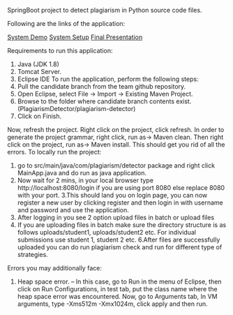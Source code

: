SpringBoot project to detect plagiarism in Python source code files.

Following are the links of the application:

[System Demo](https://www.youtube.com/watch?v=xacJUkbw_BU&feature=youtu.be)
[System Setup](https://www.youtube.com/watch?v=2g5RY8CKiXE)
[Final Presentation](https://www.youtube.com/watch?v=3BlBaAcXpr8)



Requirements to run this application:
1.	Java (JDK 1.8)
2.	Tomcat Server.
3.	Eclipse IDE
To run the application, perform the following steps:
1.	Pull the candidate branch from the team github repository.
2.	Open Eclipse, select File -> Import -> Existing Maven Project.
3.	Browse to the folder where candidate branch contents exist. (PlagiarismDetector/plagiarism-detector)
4.	Click on Finish.

Now, refresh the project. Right click on the project, click refresh.
In order to generate the project grammar, right click, run as-> Maven clean. Then right click on the project, run as-> Maven install. 
This should get you rid of all the errors.
To locally run the project:
1. go to src/main/java/com/plagiarism/detector package and right click MainApp.java and do run as java application.
2. Now wait for 2 mins, in your local browser type http://localhost:8080/login if you are using port 8080 else replace 8080 with your port.
3.This should land you on login page, you can now register a new user by clicking register and then login in with username and password and use the application.
4. After logging in you see 2 option upload files in batch or upload files
5. If you are uploading files in batch make sure the directory structure is as follows uploads/student1, uploads/student2 etc.
For individual submissions use student 1, student 2 etc.
6.After files are successfully uploaded you can do run plagiarism check and run for different type of strategies.


Errors you may additionally face:
1.	Heap space error. – In this case, go to Run in the menu of Eclipse, then click on Run Configurations, in test tab, put the class name where the heap space error was encountered. Now, go to Arguments tab, In VM arguments, type -Xms512m -Xmx1024m, click apply and then run.

